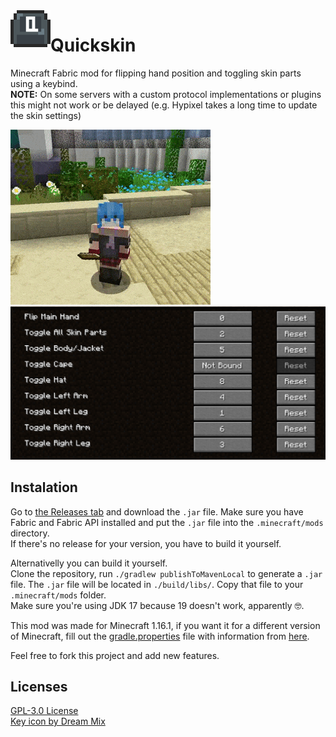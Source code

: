 <img src="icon.png" width=64 align="left">

# Quickskin
  
Minecraft Fabric mod for flipping hand position and toggling skin parts using a keybind.  
**NOTE:** On some servers with a custom protocol implementations or plugins this might not work or be delayed (e.g. Hypixel takes a long time to update the skin settings)

![GIF](screenshot1.gif)
![Screenshot](screenshot0.jpg)

## Instalation
Go to [the Releases tab](https://github.com/Ryhon0/quickskin/releases) and download the `.jar` file. Make sure you have Fabric and Fabric API installed and put the `.jar` file into the `.minecraft/mods` directory.  
If there's no release for your version, you have to build it yourself.  

Alternativelly you can build it yourself.  
Clone the repository, run `./gradlew publishToMavenLocal` to generate a `.jar` file. The `.jar` file will be located in `./build/libs/`. Copy that file to your `.minecraft/mods` folder.  
Make sure you're using JDK 17 because 19 doesn't work, apparently 🤓.  

This mod was made for Minecraft 1.16.1, if you want it for a different version of Minecraft, fill out the [gradle.properties](gradle.properties) file with information from [here](https://modmuss50.me/fabric.html).

Feel free to fork this project and add new features.

## Licenses
[GPL-3.0 License](LICENSE)  
[Key icon by Dream Mix](https://dreammix.itch.io/keyboard-keys-for-ui)
